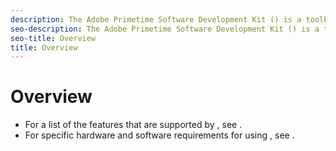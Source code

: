 ```yaml
---
description: The Adobe Primetime Software Development Kit () is a toolkit that allows you to add advanced video playback functionality to your applications.
seo-description: The Adobe Primetime Software Development Kit () is a toolkit that allows you to add advanced video playback functionality to your applications.
seo-title: Overview
title: Overview
---
```


# Overview


* For a list of the features that are supported by , see []().
* For specific hardware and software requirements for using , see []().

